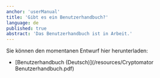 ```yaml
---
anchor: 'userManual'
title: 'Gibt es ein Benutzerhandbuch?'
language: de
published: true
abstract: 'Das Benutzerhandbuch ist in Arbeit.'
---
```

Sie können den momentanen Entwurf hier herunterladen:

* [Benutzerhandbuch (Deutsch)](/resources/Cryptomator Benutzerhandbuch.pdf)

